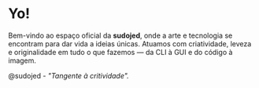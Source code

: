# Yo!

Bem-vindo ao espaço oficial da **sudojed**, onde a arte e tecnologia se encontram para dar vida a ideias únicas. Atuamos com criatividade, leveza e originalidade em tudo o que fazemos — da CLI à GUI e do código à imagem. 

@sudojed - _"Tangente à critividade"._
